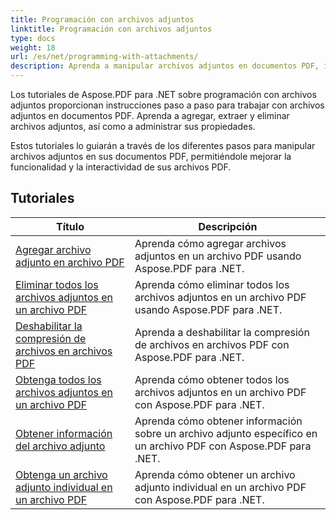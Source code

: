 ```yaml
---
title: Programación con archivos adjuntos
linktitle: Programación con archivos adjuntos
type: docs
weight: 18
url: /es/net/programming-with-attachments/
description: Aprenda a manipular archivos adjuntos en documentos PDF, incluida la adición, extracción y eliminación, para mejorar la funcionalidad de los archivos PDF.
---
```

Los tutoriales de Aspose.PDF para .NET sobre programación con archivos adjuntos proporcionan instrucciones paso a paso para trabajar con archivos adjuntos en documentos PDF. Aprenda a agregar, extraer y eliminar archivos adjuntos, así como a administrar sus propiedades.

Estos tutoriales lo guiarán a través de los diferentes pasos para manipular archivos adjuntos en sus documentos PDF, permitiéndole mejorar la funcionalidad y la interactividad de sus archivos PDF.

## Tutoriales
| Título | Descripción |
| --- | --- | 
| [Agregar archivo adjunto en archivo PDF](./add-attachment/) | Aprenda cómo agregar archivos adjuntos en un archivo PDF usando Aspose.PDF para .NET.  |  
| [Eliminar todos los archivos adjuntos en un archivo PDF](./delete-all-attachments/) | Aprenda cómo eliminar todos los archivos adjuntos en un archivo PDF usando Aspose.PDF para .NET.  |  
| [Deshabilitar la compresión de archivos en archivos PDF](./disable-files-compression/) | Aprenda a deshabilitar la compresión de archivos en archivos PDF con Aspose.PDF para .NET.  |  
| [Obtenga todos los archivos adjuntos en un archivo PDF](./get-all-the-attachments/) | Aprenda cómo obtener todos los archivos adjuntos en un archivo PDF con Aspose.PDF para .NET.  |  
| [Obtener información del archivo adjunto](./get-attachment-info/) | Aprenda cómo obtener información sobre un archivo adjunto específico en un archivo PDF con Aspose.PDF para .NET. |  
| [Obtenga un archivo adjunto individual en un archivo PDF](./get-individual-attachment/) | Aprenda cómo obtener un archivo adjunto individual en un archivo PDF con Aspose.PDF para .NET.  |  